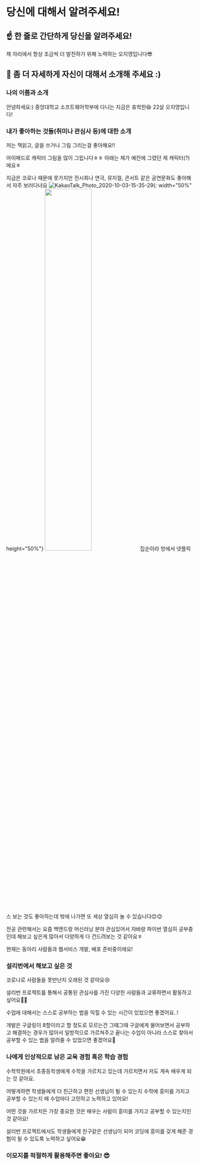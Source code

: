 # 당신에 대해서 알려주세요!

## ☝️ 한 줄로 간단하게 당신을 알려주세요!

제 자리에서 항상 조금씩 더 발전하기 위해 노력하는 오지영입니다😎

## 🙌 좀 더 자세하게 자신이 대해서 소개해 주세요 :)


### 나의 이름과 소개

안녕하세요:) 중앙대학교 소프트웨어학부에 다니는 지금은 휴학한😆 22살 오지영입니다!

### 내가 좋아하는 것들(취미나 관심사 등)에 대한 소개

저는 책읽고, 글을 쓰거나 그림 그리는걸 좋아해요!!

아이패드로 캐릭터 그림을 많이 그립니다ㅎㅎ 아래는 제가 예전에 그렸던 제 캐릭터(?)에요ㅎ 

지금은 코로나 때문에 못가지만 전시회나 연극, 뮤지컬, 콘서트 같은 공연문화도 좋아해서 자주 보러다녀요
![KakaoTalk_Photo_2020-10-03-15-35-29](https://user-images.githubusercontent.com/62995632/94985130-baa80300-058e-11eb-9032-886066a3c3f8.jpeg){: width="50%" height="50%"}
<img src="https://user-images.githubusercontent.com/62995632/94985130-baa80300-058e-11eb-9032-886066a3c3f8.jpeg"  width="50%" height="50%">
집순이라 방에서 넷플릭스 보는 것도 좋아하는데 밖에 나가면 또 세상 열심히 놀 수 있습니다😊😊

전공 관련해서는 요즘 백엔드랑 머신러닝 분야 관심있어서 자바랑 파이썬 열심히 공부중인데 해보고 싶은게 많아서 다양하게 다 건드려보는 것 같아요ㅎ

현재는 동아리 사람들과 웹서비스 개발, 배포 준비중이에요!

### 설리번에서 해보고 싶은 것

코로나로 사람들을 못만난지 오래된 것 같아요😢

설리번 프로젝트를 통해서 공통된 관심사를 가진 다양한 사람들과 교류하면서 활동하고 싶어요🙌🙌

수업에 대해서는 스스로 공부하는 법을 익힐 수 있는 시간이 있었으면 좋겠어요..!

개발은 구글링이 8할이라고 할 정도로 모르는건 그때그때 구글에게 물어보면서 공부하고 해결하는 경우가 많아서 일방적으로 가르쳐주고 끝나는 수업이 아니라 스스로 찾아서 공부할 수 있는 법을 알려줄 수 있었으면 좋겠어요🙏

### 나에게 인상적으로 남은 교육 경험 혹은 학습 경험

수학학원에서 초중등학생에게 수학을 가르치고 있는데 가르치면서 저도 계속 배우게 되는 것 같아요.

어떻게하면 학생들에게 더 친근하고 편한 선생님이 될 수 있는지 수학에 흥미를 가지고 공부할 수 있는지 매 수업마다 고민하고 노력하고 있어요!

어떤 것을 가르치든 가장 중요한 것은 배우는 사람이 흥미를 가지고 공부할 수 있는지인 것 같아요!

설리번 프로젝트에서도 학생들에게 친구같은 선생님이 되어 코딩에 흥미를 갖게 해준 경험이 될 수 있도록 노력하고 싶어요😁

### 이모지를 적절하게 활용해주면 좋아요! 😎
